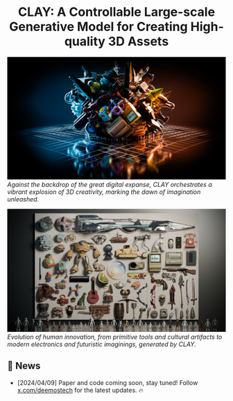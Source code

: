 <div align="center">

# CLAY: A Controllable Large-scale Generative Model for Creating High-quality 3D Assets


</div>

![image_1](assets/teaser.jpg)
*Against the backdrop of the great digital expanse, CLAY orchestrates a vibrant explosion of 3D creativity, marking the dawn of imagination unleashed.*


![image_2](assets/gallery.jpg)
*Evolution of human innovation, from primitive tools and cultural artifacts to modern electronics and futuristic imaginings, generated by CLAY.*


## 🚩 News

- [2024/04/09] Paper and code coming soon, stay tuned! Follow [x.com/deemostech](https://x.com/deemostech) for the latest updates. 🔥
